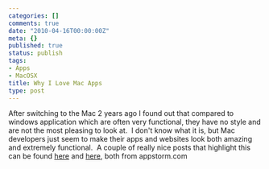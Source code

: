 ```yaml
---
categories: []
comments: true
date: "2010-04-16T00:00:00Z"
meta: {}
published: true
status: publish
tags:
- Apps
- MacOSX
title: Why I Love Mac Apps
type: post
---
```

After switching to the Mac 2 years ago I found out that compared to windows application which are often very functional, they have no style and are not the most pleasing to look at.  I don't know what it is, but Mac developers just seem to make their apps and websites look both amazing and extremely functional.  A couple of really nice posts that highlight this can be found 
[here](http://mac.appstorm.net/roundups/35-rockstar-mac-software-developers-and-their-apps/?utm_source=feedburner&utm_medium=feed&utm_campaign=Feed%3A+MacAppStorm+%28Mac+AppStorm%29) and 
[here](http://iphone.appstorm.net/roundups/design/40-stunning-iphone-developer-websites/), both from appstorm.com
